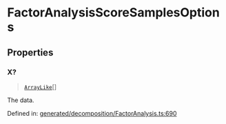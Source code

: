 # FactorAnalysisScoreSamplesOptions

## Properties

### X?

> [`ArrayLike`](../types/ArrayLike.md)[]

The data.

Defined in:  [generated/decomposition/FactorAnalysis.ts:690](https://github.com/transitive-bullshit/scikit-learn-ts/blob/b59c1ff/packages/sklearn/src/generated/decomposition/FactorAnalysis.ts#L690)
